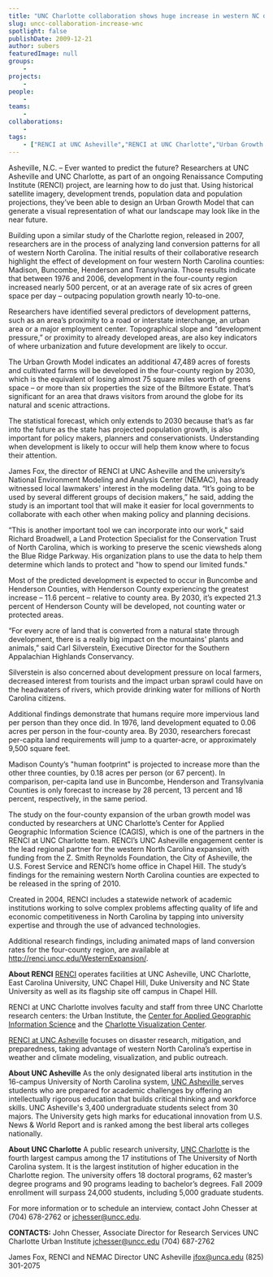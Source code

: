 ```yaml
---
title: "UNC Charlotte collaboration shows huge increase in western NC development"
slug: uncc-collaboration-increase-wnc
spotlight: false
publishDate: 2009-12-21
author: subers
featuredImage: null
groups:
    - 
projects:
    - 
people:
    - 
teams: 
    - 
collaborations:
    - 
tags:
    - ["RENCI at UNC Asheville","RENCI at UNC Charlotte","Urban Growth Model"]
---
```

Asheville, N.C. – Ever wanted to predict the future? Researchers at UNC Asheville and UNC Charlotte, as part of an ongoing Renaissance Computing Institute (RENCI) project, are learning how to do just that. Using historical satellite imagery, development trends, population data and population projections, they’ve been able to design an Urban Growth Model that can generate a visual representation of what our landscape may look like in the near future.

<!--more-->

Building upon a similar study of the Charlotte region, released in 2007, researchers are in the process of analyzing land conversion patterns for all of western North Carolina. The initial results of their collaborative research highlight the effect of development on four western North Carolina counties: Madison, Buncombe, Henderson and Transylvania. Those results indicate that between 1976 and 2006, development in the four-county region increased nearly 500 percent, or at an average rate of six acres of green space per day – outpacing population growth nearly 10-to-one.

Researchers have identified several predictors of development patterns, such as an area’s proximity to a road or interstate interchange, an urban area or a major employment center. Topographical slope and “development pressure,” or proximity to already developed areas, are also key indicators of where urbanization and future development are likely to occur.

The Urban Growth Model indicates an additional 47,489 acres of forests and cultivated farms will be developed in the four-county region by 2030, which is the equivalent of losing almost 75 square miles worth of greens space – or more than six properties the size of the Biltmore Estate. That’s significant for an area that draws visitors from around the globe for its natural and scenic attractions.

The statistical forecast, which only extends to 2030 because that’s as far into the future as the state has projected population growth, is also important for policy makers, planners and conservationists. Understanding when development is likely to occur will help them know where to focus their attention.

James Fox, the director of RENCI at UNC Asheville and the university’s National Environment Modeling and Analysis Center (NEMAC), has already witnessed local lawmakers' interest in the modeling data. “It’s going to be used by several different groups of decision makers,” he said, adding the study is an important tool that will make it easier for local governments to collaborate with each other when making policy and planning decisions.

“This is another important tool we can incorporate into our work," said Richard Broadwell, a Land Protection Specialist for the Conservation Trust of North Carolina, which is working to preserve the scenic viewsheds along the Blue Ridge Parkway. His organization plans to use the data to help them determine which lands to protect and "how to spend our limited funds."

Most of the predicted development is expected to occur in Buncombe and Henderson Counties, with Henderson County experiencing the greatest increase – 11.6 percent – relative to county area. By 2030, it’s expected 21.3 percent of Henderson County will be developed, not counting water or protected areas.

“For every acre of land that is converted from a natural state through development, there is a really big impact on the mountains' plants and animals,” said Carl Silverstein, Executive Director for the Southern Appalachian Highlands Conservancy.

Silverstein is also concerned about development pressure on local farmers, decreased interest from tourists and the impact urban sprawl could have on the headwaters of rivers, which provide drinking water for millions of North Carolina citizens.

Additional findings demonstrate that humans require more impervious land per person than they once did. In 1976, land development equated to 0.06 acres per person in the four-county area. By 2030, researchers forecast per-capita land requirements will jump to a quarter-acre, or approximately 9,500 square feet.

Madison County’s "human footprint" is projected to increase more than the other three counties, by 0.18 acres per person (or 67 percent). In comparison, per-capita land use in Buncombe, Henderson and Transylvania Counties is only forecast to increase by 28 percent, 13 percent and 18 percent, respectively, in the same period.

The study on the four-county expansion of the urban growth model was conducted by researchers at UNC Charlotte’s Center for Applied Geographic Information Science (CAGIS), which is one of the partners in the RENCI at UNC Charlotte team. RENCI’s UNC Asheville engagement center is the lead regional partner for the western North Carolina expansion, with funding from the Z. Smith Reynolds Foundation, the City of Asheville, the U.S. Forest Service and RENCI’s home office in Chapel Hill. The study’s findings for the remaining western North Carolina counties are expected to be released in the spring of 2010.

Created in 2004, RENCI includes a statewide network of academic institutions working to solve complex problems affecting quality of life and economic competitiveness in North Carolina by tapping into university expertise and through the use of advanced technologies.

Additional research findings, including animated maps of land conversion rates for the four-county region, are available at http://renci.uncc.edu/WesternExpansion/.

<span class="head2"><strong>About RENCI</strong></span>
<a href="https://www.renci.org">RENCI</a> operates facilities at UNC Asheville, UNC Charlotte, East Carolina University, UNC Chapel Hill, Duke University and NC State University as well as its flagship site off campus in Chapel Hill.

RENCI at UNC Charlotte involves faculty and staff from three UNC Charlotte research centers: the Urban Institute, the <a href="http://gis.uncc.edu" target="_blank">Center for Applied Geographic Information Science</a> and the <a href="http://www.viscenter.uncc.edu" target="_blank">Charlotte Visualization Center</a>.

<a href="http://unca.renci.org">RENCI at UNC Asheville</a> focuses on disaster research, mitigation, and preparedness, taking advantage of western North Carolina’s expertise in weather and climate modeling, visualization, and public outreach.

<span class="head2"><strong>About UNC Asheville</strong></span>
As the only designated liberal arts institution in the 16-campus University of North Carolina system, <a href="http://www.unca.edu" target="_blank">UNC Asheville </a>serves students who are prepared for academic challenges by offering an intellectually rigorous education that builds critical thinking and workforce skills. UNC Asheville's 3,400 undergraduate students select from 30 majors. The University gets high marks for educational innovation from U.S. News &amp; World Report and is ranked among the best liberal arts colleges nationally.

<span class="head2"><strong>About UNC Charlotte</strong></span>
A public research university, <a href="http://www.uncc.edu" target="_blank">UNC Charlotte</a> is the fourth largest campus among the 17 institutions of The University of North Carolina system. It is the largest institution of higher education in the Charlotte region. The university offers 18 doctoral programs, 62 master’s degree programs and 90 programs leading to bachelor’s degrees. Fall 2009 enrollment will surpass 24,000 students, including 5,000 graduate students.

For more information or to schedule an interview, contact John Chesser at (704) 678-2762 or jchesser@uncc.edu.

<span class="head2"><strong>CONTACTS:</strong></span>
John Chesser, Associate Director for Research Services
UNC Charlotte Urban Institute
jchesser@uncc.edu
(704) 687-2762

James Fox, RENCI and NEMAC Director
UNC Asheville
jfox@unca.edu
(825) 301-2075
